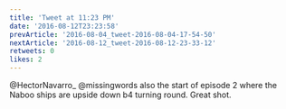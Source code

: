 ```yaml
---
title: 'Tweet at 11:23 PM'
date: '2016-08-12T23:23:58'
prevArticle: '2016-08-04_tweet-2016-08-04-17-54-50'
nextArticle: '2016-08-12_tweet-2016-08-12-23-33-12'
retweets: 0
likes: 2
---
```

@HectorNavarro_ @missingwords also the start of episode 2 where the Naboo ships are upside down b4 turning round. Great shot.
